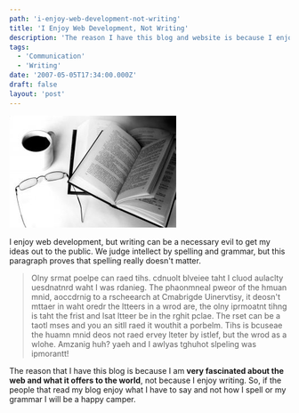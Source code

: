 ```yaml
---
path: 'i-enjoy-web-development-not-writing'
title: 'I Enjoy Web Development, Not Writing'
description: 'The reason I have this blog and website is because I enjoy web development, not because I love to write.'
tags:
  - 'Communication'
  - 'Writing'
date: '2007-05-05T17:34:00.000Z'
draft: false
layout: 'post'
---
```


![](./coffee_book_session.jpg)

I enjoy web development, but writing can be a necessary evil to get my ideas out to the public. We judge intellect by spelling and grammar, but this paragraph proves that spelling really doesn't matter.

> Olny srmat poelpe can raed tihs. cdnuolt blveiee taht I cluod aulaclty uesdnatnrd waht I was rdanieg. The phaonmneal pweor of the hmuan mnid, aoccdrnig to a rscheearch at Cmabrigde Uinervtisy, it deosn't mttaer in waht oredr the ltteers in a wrod are, the olny iprmoatnt tihng is taht the frist and lsat ltteer be in the rghit pclae. The rset can be a taotl mses and you an sitll raed it wouthit a porbelm. Tihs is bcuseae the huamn mnid deos not raed ervey lteter by istlef, but the wrod as a wlohe. Amzanig huh? yaeh and I awlyas tghuhot slpeling was ipmorantt!

The reason that I have this blog is because I am **very fascinated about the web and what it offers to the world**, not because I enjoy writing. So, if the people that read my blog enjoy what I have to say and not how I spell or my grammar I will be a happy camper.
